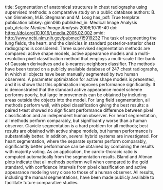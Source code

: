 title: Segmentation of anatomical structures in chest radiographs using supervised methods: a comparative study on a public database
authors: B. van Ginneken, M.B. Stegmann and M. Loog
has_pdf: True
template: publication
bibkey: ginn06b
published_in: Medical Image Analysis
pub_details: <i>Medical Image Analysis</i> 2006;10:19-40
doi: https://doi.org/10.1016/j.media.2005.02.002
pmid: http://www.ncbi.nlm.nih.gov/pubmed/15919232
The task of segmenting the lung fields, the heart, and the clavicles in standard posterior-anterior chest radiographs is considered. Three supervised segmentation methods are compared: active shape models, active appearance models and a multi-resolution pixel classification method that employs a multi-scale filter bank of Gaussian derivatives and a k-nearest-neighbors classifier. The methods have been tested on a publicly available database of 247 chest radiographs, in which all objects have been manually segmented by two human observers. A parameter optimization for active shape models is presented, and it is shown that this optimization improves performance significantly. It is demonstrated that the standard active appearance model scheme performs poorly, but large improvements can be obtained by including areas outside the objects into the model. For lung field segmentation, all methods perform well, with pixel classification giving the best results: a paired t-test showed no significant performance difference between pixel classification and an independent human observer. For heart segmentation, all methods perform comparably, but significantly worse than a human observer. Clavicle segmentation is a hard problem for all methods; best results are obtained with active shape models, but human performance is substantially better. In addition, several hybrid systems are investigated. For heart segmentation, where the separate systems perform comparably, significantly better performance can be obtained by combining the results with majority voting. As an application, the cardio-thoracic ratio is computed automatically from the segmentation results. Bland and Altman plots indicate that all methods perform well when compared to the gold standard, with confidence intervals from pixel classification and active appearance modeling very close to those of a human observer. All results, including the manual segmentations, have been made publicly available to facilitate future comparative studies.

